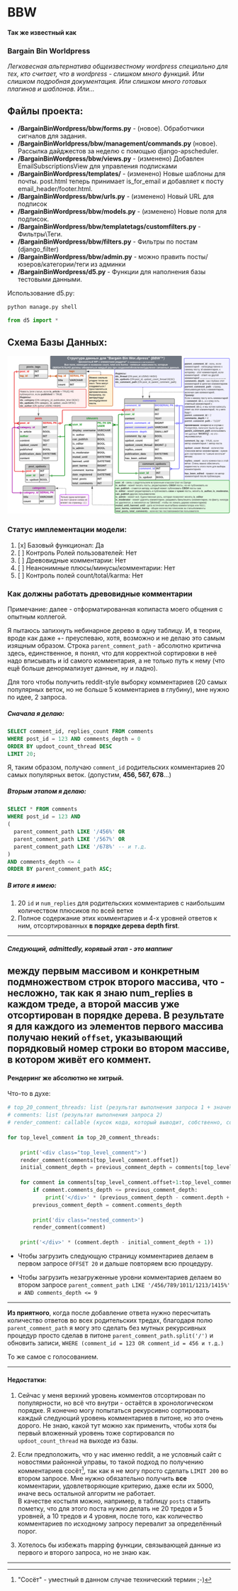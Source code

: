 # BBW
#### Так же известный как
### Bargain Bin Worldpress
_Легковесная альтернатива общеизвестному wordpress специально для тех, кто считает, что в wordpress - слишком много функций. 
Или слишком подробная документация. Или слишком много готовых плагинов и шаблонов. Или..._

## Файлы проекта:
- **/BargainBinWordpress/bbw/forms.py** - (новое). Обработчики сигналов для задания. 
- **/BargainBinWorldpress/bbw/management/commands.py** (новое). Рассылка дайджестов за неделю с помощью django-apscheduler.
- **/BargainBinWordpress/bbw/views.py** - (изменено) Добавлен EmailSubscriptionsView для управления подписками
- **/BargainBinWordpress/templates/** - (изменено) Новые шаблоны для почты. post.html теперь принимает is_for_email и добавляет к посту email_header/footer.html.
- **/BargainBinWordpress/bbw/urls.py** - (изменено) Новый URL для подписок 
- **/BargainBinWordpress/bbw/models.py** - (изменено) Новые поля для подписок.
- **/BargainBinWordpress/bbw/templatetags/customfilters.py** - Фильтры\Теги.
- **/BargainBinWordpress/bbw/filters.py** - Фильтры по постам (django_filter)
- **/BargainBinWordpress/bbw/admin.py** - можно править посты/юзеров/категории/теги из админки
- **/BargainBinWordpress/d5.py** - Функции для наполнения базы тестовыми данными.

Использование d5.py:
```commandline
python manage.py shell
```
```python
from d5 import *
```

## Схема Базы Данных:
![структура БД](BBW_Database_structure_v0.2.png)

### Статус имплементации модели:

1. [x] Базовый функционал: Да
2. [ ] Контроль Ролей пользователей: Нет
3. [ ] Древовидные комментарии: Нет
4. [ ] Неанонимные плюсы/минусы/комментарии: Нет
5. [ ] Контроль полей count/total/karma: Нет

### Как должны работать древовидные комментарии

Примечание: далее - отформатированная копипаста моего общения с опытным коллегой.

Я пытаюсь запихнуть небинарное дерево в одну таблицу. 
И, в теории, вроде как даже +- преуспеваю, хотя, возможно и не делаю это самым изящным образом.
Строка `parent_comment_path` - абсолютно критична здесь, единственное, я понял, что для корректной сортировки в неё 
надо вписывать и id самого комментария, а не только путь к нему (что ещё больше денормализует данные, ну и ладно).

Для того чтобы получить reddit-style выборку комментариев 
(20 самых популярных веток, но не больше 5 комментариев в глубину), мне нужно по идее, 2 запроса.

##### Сначала я делаю:

```SQL
SELECT comment_id, replies_count FROM comments 
WHERE post_id = 123 AND comments_depth = 0
ORDER BY updoot_count_thread DESC
LIMIT 20;
```

Я, таким образом, получаю `comment_id` родительских комментариев 20 самых 
популярных веток. (допустим, **456, 567, 678**...)

##### Вторым этапом я делаю:

```SQL
SELECT * FROM comments 
WHERE post_id = 123 AND 
(
  parent_comment_path LIKE '/456%' OR 
  parent_comment_path LIKE '/567%' OR
  parent_comment_path LIKE '/678%' -- и т.д.
)
AND comments_depth <= 4
ORDER BY parent_comment_path ASC;
```

##### В итоге я имею:
1. 20 `id` и `num_replies` для родительских комментариев с наибольшим количеством плюсиков по всей ветке
2. Полное содержание этих комментариев и 4-х уровней ответов к ним, отсортированных **в порядке дерева depth first**.
---
##### Следующий, admittedly, корявый этап - это маппинг 
между первым массивом и конкретным подмножеством строк второго массива, что - несложно, 
так как я знаю num_replies в каждом треде, а второй массив уже отсортирован в порядке дерева. 
В результате я для каждого из элементов первого массива получаю некий `offset`, 
указывающий порядковый номер строки во втором массиве, в котором живёт его коммент.
---
#### Рендеринг же абсолютно не хитрый.
Что-то в духе:
```python
# top_20_comment_threads: list (результат выполнения запроса 1 + значение offset, полученное mapping функцией)
# comments: list (результат выполнения запроса 2)
# render_comment: callable (кусок кода, который выводит, собственно, содержимое коммента)

for top_level_comment in top_20_comment_threads:

    print('<div class="top_level_comment">')
    render_comment(comments[top_level_comment.offset])
    initial_comment_depth = previous_comment_depth = comments[top_level_comment.offset].comments_depth

    for comment in comments[top_level_comment.offset+1:top_level_comment.offset+top_level_comment.replies_count+1]:
        if comment.comments_depth <= previous_comment_depth:
            print('</div>' * (previous_comment_depth - comment.depth + 1))
        previous_comment_depth = comment.comments_depth

        print('div class="nested_comment>')
        render_comment(comment)

    print('</div>' * (comment.depth - initial_comment_depth + 1))
```

- Чтобы загрузить следующую страницу комментариев делаем в первом запросе `OFFSET 20` и дальше повторяем всю процедуру.

- Чтобы загрузить незагруженные уровни комментариев делаем во втором запросе 
`parent_comment_path LIKE '/456/789/1011/1213/1415%' и AND comments_depth <= 9`

---
**Из приятного**, когда после добавление ответа нужно пересчитать количество ответов во всех родительских тредах, 
благодаря полю `parent_comment_path` я могу это сделать без мутных рекурсивных процедур просто сделав в питоне 
`parent_comment_path.split('/')` и обновить записи, `WHERE (comment_id = 123 OR comment_id = 456 и т.д.)` 

То же самое с голосованием.

---
#### Недостатки:

1. Сейчас у меня верхний уровень комментов отсортирован по популярности, но всё что внутри - 
остаётся в хронологическом порядке. Я конечно могу попытаться рекурсивно сортировать каждый следующий 
уровень комментариев в питоне, но это очень дорого. Не знаю, какой тут можно хак применить, чтобы хотя бы 
первый вложенный уровень тоже сортировался по `updoot_count_thread` на выходе из базы.

2. Если предположить, что у нас именно reddit, а не условный сайт с новостями районной управы, то такой подход 
по получению комментариев сосёт[^1], так как я не могу просто сделать `LIMIT 200` во втором запросе.
Мне нужно обязательно получить **все** комментарии, удовлетворяющие критерию, даже если их 5000, 
иначе весь остальной алгоритм не работает.<br>
В качестве костыля можно, например, в таблицу `posts` ставить пометку, что для этого поста нужно делать 
не 20 тредов и 5 уровней, а 10 тредов и 4 уровня, после того, как количество комментариев по исходному запросу 
перевалит за определённый порог. 

3. Хотелось бы избежать mapping функции, связывающей данные из первого и второго запроса, но не знаю как.

---
[^1]: "Сосёт" - уместный в данном случае технический термин ;-)

